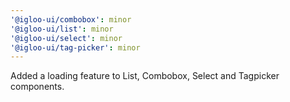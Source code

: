 ```yaml
---
'@igloo-ui/combobox': minor
'@igloo-ui/list': minor
'@igloo-ui/select': minor
'@igloo-ui/tag-picker': minor
---
```


Added a loading feature to List, Combobox, Select and Tagpicker components.
